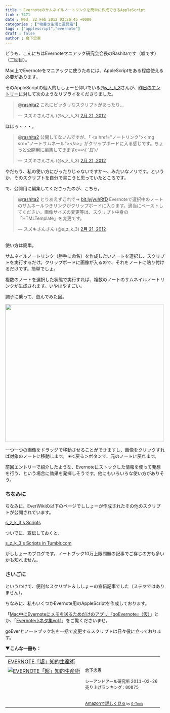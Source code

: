 ```yaml
---
title : Evernoteのサムネイルノートリンクを簡単に作成できるAppleScript
link : 7471
date : Wed, 22 Feb 2012 03:26:45 +0000
categories : ["物書き生活と道具箱"]
tags : ["applescript","evernote"]
draft : false
author : 倉下忠憲
---
```


どうも、こんにちはEvernoteマニアック研究会会長のRashitaです（嘘です）（二回目）。

Mac上でEvernoteをマニアックに使うためには、AppleScriptをある程度使える必要があります。

そのAppleScriptの個人的ししょーと仰いでいる<a href="https://twitter.com/#!/s_z_k_3">@s_z_k_3</a>さんが、<a href="https://rashita.net/blog/?p=7464">昨日のエントリー</a>に対して次のようなリプライをくださりました。

<blockquote class="twitter-tweet" data-in-reply-to="171830112742940675" lang="ja"><p>@<a href="https://twitter.com/rashita2">rashita2</a> これにピッタリなスクリプトがあったり…</p>&mdash; スズキさんさん (@s_z_k_3) <a href="https://twitter.com/s_z_k_3/status/171831184018505730" data-datetime="2012-02-21T05:38:41+00:00">2月 21, 2012</a></blockquote>
<script src="//platform.twitter.com/widgets.js" charset="utf-8"></script>

ほほぅ・・・。

<blockquote class="twitter-tweet" data-in-reply-to="171831246652063744" lang="ja"><p>@<a href="https://twitter.com/rashita2">rashita2</a> 公開してないんですが、「 &lt;a href="ノートリンク"&gt;&lt;img src="ノートサムネール"&gt;&lt;/a&gt;」がクリップボードに入る感じです。ちょっと公開用に編集してきますε≡≡ﾍ( ´Д`)ﾉ</p>&mdash; スズキさんさん (@s_z_k_3) <a href="https://twitter.com/s_z_k_3/status/171832392242315265" data-datetime="2012-02-21T05:43:29+00:00">2月 21, 2012</a></blockquote>
<script src="//platform.twitter.com/widgets.js" charset="utf-8"></script>

やだもう、私の使い方にぴったりじゃないですか〜、みたいなノリです。というか、そのスクリプトを自分で書こうと思っていたところです。

で、公開用に編集してくださったのが、こちら。

<blockquote class="twitter-tweet" data-in-reply-to="171834435061293056" lang="ja"><p>@<a href="https://twitter.com/rashita2">rashita2</a> とりあえずこれで→ <a href="http://t.co/qu6CH0oD" title="http://bit.ly/yuhRfD">bit.ly/yuhRfD</a> Evernoteで選択中のノートのサムネールつきリンクがクリップボードに入ります。適当にペーストしてください。画像サイズの変更等は、スクリプト中身の「HTMLTemplate」を変更です。</p>&mdash; スズキさんさん (@s_z_k_3) <a href="https://twitter.com/s_z_k_3/status/171840876279107586" data-datetime="2012-02-21T06:17:12+00:00">2月 21, 2012</a></blockquote>
<script src="//platform.twitter.com/widgets.js" charset="utf-8"></script>
<br>
使い方は簡単。

サムネイルノートリンク（勝手に命名）を作成したいノートを選択し、スクリプトを実行するだけ。クリップボードに画像が入るので、それをノートに貼り付けるだけです。簡単でしょ。

複数のノートを選択した状態で実行すれば、複数のノートのサムネイルノートリンクが生成されます。いやはやすごい。

調子に乗って、遊んでみた図。

<a href="https://rashita.net/blog/wp-content/uploads/2012/02/window-grab2.png"><img src="https://rashita.net/blog/wp-content/uploads/2012/02/window-grab2.png" alt="" title="window-grab" width="500" height="435" class="alignnone size-full wp-image-7474" /></a>

一つ一つの画像をドラッグで移動させることができますし、画像をクリックすれば対象のノートに移動します。
※＜戻る＞ボタンで、元のノートに戻れます。

前回エントリーで紹介したような、Evernoteにストックした情報を使って発想を行う、という場合に効果を発揮しそうです。他にもいろいろな使い方がありそう。

<h3>ちなみに</h3>
ちなみに、EverWikiの以下のページでししょーが作成されたその他のスクリプトが公開されています。

<a href="http://everwiki.ogaoga.org/gao_nori">s_z_k_3's Scripts</a>

ついでに、宣伝しておくと、

<a href="http://szk3s-scripts-in.tumblr.com/">s_z_k_3's Scripts in Tumblr.com</a>

がししょーのブログです。ノートブック10万上限問題の記事でご存じの方も多いかも知れません。

<h3>さいごに</h3>
というわけで、便利なスクリプト＆ししょーの宣伝記事でした（ステマではありません）。

ちなみに、私もいくつかEvernote用のAppleScriptを作成しております。

「<a href="https://rashita.net/blog/?p=5376">Mac中にEvernoteにメモを送るためだけのアプリ『goEvernote』（仮）</a>」とか、「<a href="https://rashita.net/blog/?p=6777">Evernote小ネタ集vol.1</a>」をご覧くださいませ。

goEverとノートブック名を一括で変更するスクリプトは日々役に立っております。

<strong>▼こんな一冊も：</strong>
<table  border="0" cellpadding="5"><tr><td colspan="2"><a href="http://www.amazon.co.jp/EVERNOTE%E3%80%8C%E8%B6%85%E3%80%8D%E7%9F%A5%E7%9A%84%E7%94%9F%E7%94%A3%E8%A1%93-%E5%80%89%E4%B8%8B%E5%BF%A0%E6%86%B2/dp/4863540817%3FSubscriptionId%3D15SMZCTB9V8NGR2TW082%26tag%3Drashita1000-22%26linkCode%3Dxm2%26camp%3D2025%26creative%3D165953%26creativeASIN%3D4863540817" target="_blank">EVERNOTE「超」知的生産術</a><img src="http://www.assoc-amazon.jp/e/ir?t=rashita1000-22&l=ur2&o=9" width="1" height="1" style="border: none;" alt="" /></td></tr><tr><td valign="top"><a href="http://www.amazon.co.jp/EVERNOTE%E3%80%8C%E8%B6%85%E3%80%8D%E7%9F%A5%E7%9A%84%E7%94%9F%E7%94%A3%E8%A1%93-%E5%80%89%E4%B8%8B%E5%BF%A0%E6%86%B2/dp/4863540817%3FSubscriptionId%3D15SMZCTB9V8NGR2TW082%26tag%3Drashita1000-22%26linkCode%3Dxm2%26camp%3D2025%26creative%3D165953%26creativeASIN%3D4863540817" target="_blank"><img src="http://ecx.images-amazon.com/images/I/51OnU0cd03L._SL160_.jpg" border="0" alt="EVERNOTE「超」知的生産術" /></a></td><td valign="top"><font size="-1">倉下忠憲 <br /><br />シーアンドアール研究所  2011-02-26<br />売り上げランキング : 80875<br /><br /><br /><a href="http://www.amazon.co.jp/EVERNOTE%E3%80%8C%E8%B6%85%E3%80%8D%E7%9F%A5%E7%9A%84%E7%94%9F%E7%94%A3%E8%A1%93-%E5%80%89%E4%B8%8B%E5%BF%A0%E6%86%B2/dp/4863540817%3FSubscriptionId%3D15SMZCTB9V8NGR2TW082%26tag%3Drashita1000-22%26linkCode%3Dxm2%26camp%3D2025%26creative%3D165953%26creativeASIN%3D4863540817" target="_blank">Amazonで詳しく見る</a></font><font size="-2"> by <a href="http://www.goodpic.com/mt/aws/index.html" >G-Tools</a></font></td></tr></table>

